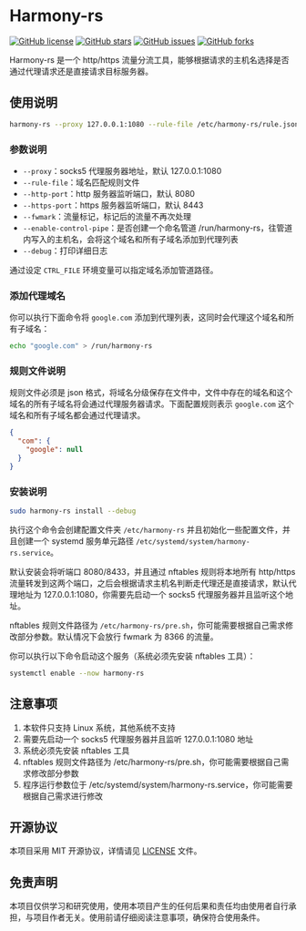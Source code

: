 # Harmony-rs

[![GitHub license](https://img.shields.io/github/license/Yee2/harmony-rs)](https://github.com/Yee2/harmony-rs/blob/main/LICENSE)
[![GitHub stars](https://img.shields.io/github/stars/Yee2/harmony-rs)](https://github.com/Yee2/harmony-rs/stargazers)
[![GitHub issues](https://img.shields.io/github/issues/Yee2/harmony-rs)](https://github.com/Yee2/harmony-rs/issues)
[![GitHub forks](https://img.shields.io/github/forks/Yee2/harmony-rs)](https://github.com/Yee2/harmony-rs/network)

Harmony-rs 是一个 http/https 流量分流工具，能够根据请求的主机名选择是否通过代理请求还是直接请求目标服务器。

## 使用说明

```sh
harmony-rs --proxy 127.0.0.1:1080 --rule-file /etc/harmony-rs/rule.json --http-port 8080 --https--port 8443 --fwmark 8366 --enable-control-pipe --debug
```

### 参数说明

- `--proxy`：socks5 代理服务器地址，默认 127.0.0.1:1080
- `--rule-file`：域名匹配规则文件
- `--http-port`：http 服务器监听端口，默认 8080
- `--https-port`：https 服务器监听端口，默认 8443
- `--fwmark`：流量标记，标记后的流量不再次处理
- `--enable-control-pipe`：是否创建一个命名管道 /run/harmony-rs，往管道内写入的主机名，会将这个域名和所有子域名添加到代理列表
- `--debug`：打印详细日志

通过设定 `CTRL_FILE` 环境变量可以指定域名添加管道路径。

### 添加代理域名

你可以执行下面命令将 `google.com` 添加到代理列表，这同时会代理这个域名和所有子域名：

```sh
echo "google.com" > /run/harmony-rs
```

### 规则文件说明

规则文件必须是 json 格式，将域名分级保存在文件中，文件中存在的域名和这个域名的所有子域名将会通过代理服务器请求。下面配置规则表示 `google.com` 这个域名和所有子域名都会通过代理请求。

```json
{
  "com": {
    "google": null
  }
}
```

### 安装说明

```sh
sudo harmony-rs install --debug
```

执行这个命令会创建配置文件夹 `/etc/harmony-rs` 并且初始化一些配置文件，并且创建一个 systemd 服务单元路径 `/etc/systemd/system/harmony-rs.service`。

默认安装会将听端口 8080/8433，并且通过 nftables 规则将本地所有 http/https 流量转发到这两个端口，之后会根据请求主机名判断走代理还是直接请求，默认代理地址为 127.0.0.1:1080，你需要先启动一个 socks5 代理服务器并且监听这个地址。

nftables 规则文件路径为 `/etc/harmony-rs/pre.sh`，你可能需要根据自己需求修改部分参数。默认情况下会放行 fwmark 为 8366 的流量。

你可以执行以下命令启动这个服务（系统必须先安装 nftables 工具）：

```sh
systemctl enable --now harmony-rs
```

## 注意事项

1. 本软件只支持 Linux 系统，其他系统不支持
2. 需要先启动一个 socks5 代理服务器并且监听 127.0.0.1:1080 地址
3. 系统必须先安装 nftables 工具
4. nftables 规则文件路径为 /etc/harmony-rs/pre.sh，你可能需要根据自己需求修改部分参数
5. 程序运行参数位于 /etc/systemd/system/harmony-rs.service，你可能需要根据自己需求进行修改

## 开源协议

本项目采用 MIT 开源协议，详情请见 [LICENSE](https://github.com/Yee2/harmony-rs/blob/main/LICENSE) 文件。

## 免责声明

本项目仅供学习和研究使用，使用本项目产生的任何后果和责任均由使用者自行承担，与项目作者无关。使用前请仔细阅读注意事项，确保符合使用条件。